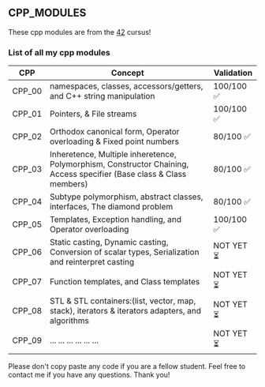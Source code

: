 ## CPP_MODULES

These cpp modules are from the [42](https://42.fr) cursus!

### List of all my cpp modules

| CPP | Concept | Validation |
| ------ | ------ | ------ |
| CPP_00 | namespaces, classes, accessors/getters, and C++ string manipulation | 100/100 ✅ |
| CPP_01 | Pointers, & File streams | 100/100 ✅ |
| CPP_02 | Orthodox canonical form, Operator overloading & Fixed point numbers |  80/100 ✅ |
| CPP_03 | Inheretence, Multiple inheretence, Polymorphism, Constructor Chaining, Access specifier (Base class & Class members) |  80/100 ✅ |
| CPP_04 | Subtype polymorphism, abstract classes, interfaces, The diamond problem | 80/100 ✅ |
| CPP_05 | Templates, Exception handling, and Operator overloading | 100/100 ✅ |
| CPP_06 | Static casting, Dynamic casting, Conversion of scalar types, Serialization and reinterpret casting | NOT YET ⏳ |
| CPP_07 | Function templates, and Class templates | NOT YET ⏳ |
| CPP_08 | STL & STL containers:(list, vector, map, stack), iterators & iterators adapters, and algorithms  | NOT YET ⏳ |
| CPP_09 | ... ... ... ... ... ... | NOT YET ⏳ |

Please don't copy paste any code if you are a fellow student.
Feel free to contact me if you have any questions. Thank you!

